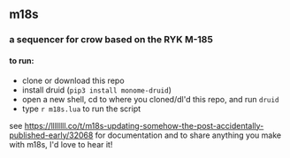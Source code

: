 ## m18s
### a sequencer for crow based on the RYK M-185

#### to run:
- clone or download this repo
- install druid (`pip3 install monome-druid`)
- open a new shell, cd to where you cloned/dl'd this repo, and run `druid` 
- type `r m18s.lua` to run the script

see https://llllllll.co/t/m18s-updating-somehow-the-post-accidentally-published-early/32068 for documentation and to share anything you make with m18s, I'd love to hear it!
